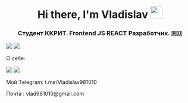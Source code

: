 <h1 align="center">Hi there, I'm Vladislav</a> 
<img src="https://github.com/blackcater/blackcater/raw/main/images/Hi.gif" height="32"/></h1>
<h3 align="center">Студент ККРИТ. Frontend JS REACT Разработчик. 🇷🇺</h3>
<img src='https://img.shields.io/badge/javascript-%23323330.svg?style=for-the-badge&logo=javascript&logoColor=%23F7DF1E' />
<img src='https://img.shields.io/badge/react-%2320232a.svg?style=for-the-badge&logo=react&logoColor=%2361DAFB' />
<p>О себе:</p> 
<img src="https://github-readme-stats.vercel.app/api/top-langs/?username=moisgames" />
<img src="https://streak-stats.demolab.com/?user=MoisGames" />
<p>Мой Тelegram:
t.me/Vladislav981010</p>
Почта : vlad981010@gmail.com

